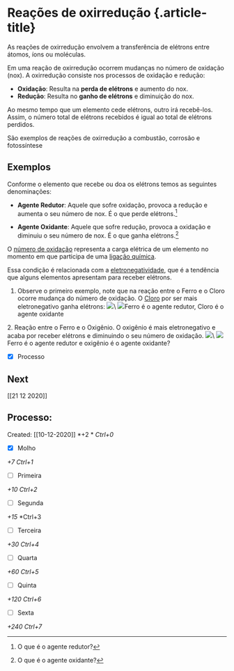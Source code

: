 Reações de oxirredução {.article-title}
======================

As reações de oxirredução envolvem a transferência de elétrons entre átomos, íons ou moléculas.

Em uma reação de oxirredução ocorrem mudanças no número de oxidação (nox). A oxirredução consiste nos processos de oxidação e redução:

-   **Oxidação**: Resulta na **perda de elétrons** e aumento do nox.
-   **Redução**: Resulta no **ganho de elétrons** e diminuição do nox.

Ao mesmo tempo que um elemento cede elétrons, outro irá recebê-los. Assim, o número total de elétrons recebidos é igual ao total de elétrons perdidos.

São exemplos de reações de oxirredução a combustão, corrosão e fotossíntese

Exemplos
-------

Conforme o elemento que recebe ou doa os elétrons temos as seguintes denominações:

-   **Agente Redutor**: Aquele que sofre oxidação, provoca a redução e aumenta o seu número de nox. É o que perde elétrons.[^447079]

[^447079]: O que é o agente redutor?

-   **Agente Oxidante**: Aquele que sofre redução, provoca a oxidação e diminuiu o seu número de nox. É o que ganha elétrons.[^392169]

[^392169]: O que é o agente oxidante?


O [número de oxidação](https://www.todamateria.com.br/numero-de-oxidacao-nox/) representa a carga elétrica de um elemento no momento em que participa de uma [ligação química](https://www.todamateria.com.br/ligacoes-quimicas/).

Essa condição é relacionada com a [eletronegatividade](https://www.todamateria.com.br/eletronegatividade/), que é a tendência que alguns elementos apresentam para receber elétrons. 

1. Observe o primeiro exemplo, note que na reação entre o Ferro e o Cloro ocorre mudança do número de oxidação. O [Cloro](https://www.todamateria.com.br/cloro/) por ser mais eletronegativo ganha elétrons: ![](paste-8fc90cb7aa56ee07d60849a37f53341d68707853.jpg)\ ![](paste-0a19a70dce1748f9484102373a7c513e63e92823.jpg)Ferro é o agente redutor, Cloro é o agente oxidante

2\. Reação entre o Ferro e o Oxigênio. O oxigênio é mais eletronegativo e acaba por receber elétrons e diminuindo o seu número de oxidação. ![](paste-822d5f5d2ba149bc9708f8187430085b1519fcbb.jpg)\ ![](paste-c0f00d863bb4b585fd15550c488a6fdbd62a8a97.jpg)Ferro é o agente redutor e oxigênio é o agente oxidante?


- [x] Processo 

## Next
[[21 12 2020]]
## Processo:
Created: [[10-12-2020]]
*+2 *  *Ctrl+0*
- [x] Molho  

*+7*  *Ctrl+1*

- [ ] Primeira 

*+10*  *Ctrl+2*

- [ ] Segunda

*+15*  *Ctrl+3
- [ ] Terceira 

*+30*  *Ctrl+4*

- [ ] Quarta 

*+60*  *Ctrl+5*

- [ ] Quinta 

*+120*  *Ctrl+6*

- [ ] Sexta 

*+240*  *Ctrl+7*
